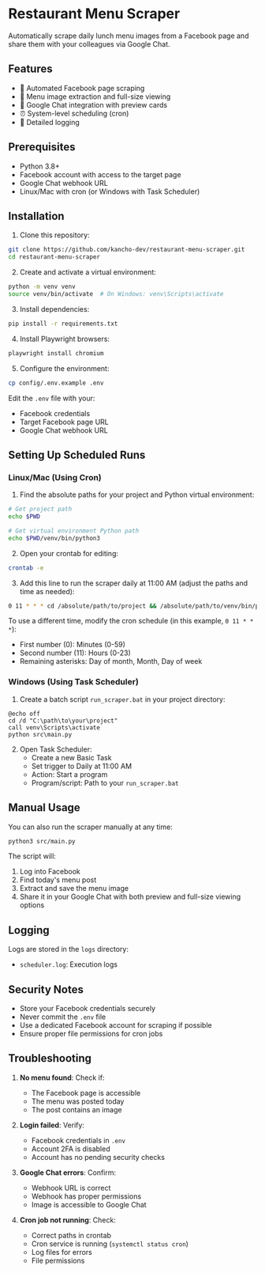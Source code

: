 # Restaurant Menu Scraper

Automatically scrape daily lunch menu images from a Facebook page and share them with your colleagues via Google Chat.

## Features

- 🤖 Automated Facebook page scraping
- 📸 Menu image extraction and full-size viewing
- 💬 Google Chat integration with preview cards
- ⏰ System-level scheduling (cron)
- 📝 Detailed logging

## Prerequisites

- Python 3.8+
- Facebook account with access to the target page
- Google Chat webhook URL
- Linux/Mac with cron (or Windows with Task Scheduler)

## Installation

1. Clone this repository:
```bash
git clone https://github.com/kancho-dev/restaurant-menu-scraper.git
cd restaurant-menu-scraper
```

2. Create and activate a virtual environment:
```bash
python -m venv venv
source venv/bin/activate  # On Windows: venv\Scripts\activate
```

3. Install dependencies:
```bash
pip install -r requirements.txt
```

4. Install Playwright browsers:
```bash
playwright install chromium
```

5. Configure the environment:
```bash
cp config/.env.example .env
```

Edit the `.env` file with your:
- Facebook credentials
- Target Facebook page URL
- Google Chat webhook URL

## Setting Up Scheduled Runs

### Linux/Mac (Using Cron)

1. Find the absolute paths for your project and Python virtual environment:
```bash
# Get project path
echo $PWD

# Get virtual environment Python path
echo $PWD/venv/bin/python3
```

2. Open your crontab for editing:
```bash
crontab -e
```

3. Add this line to run the scraper daily at 11:00 AM (adjust the paths and time as needed):
```bash
0 11 * * * cd /absolute/path/to/project && /absolute/path/to/venv/bin/python3 src/main.py
```

To use a different time, modify the cron schedule (in this example, `0 11 * * *`):
- First number (0): Minutes (0-59)
- Second number (11): Hours (0-23)
- Remaining asterisks: Day of month, Month, Day of week

### Windows (Using Task Scheduler)

1. Create a batch script `run_scraper.bat` in your project directory:
```batch
@echo off
cd /d "C:\path\to\your\project"
call venv\Scripts\activate
python src\main.py
```

2. Open Task Scheduler:
   - Create a new Basic Task
   - Set trigger to Daily at 11:00 AM
   - Action: Start a program
   - Program/script: Path to your `run_scraper.bat`

## Manual Usage

You can also run the scraper manually at any time:

```bash
python3 src/main.py
```

The script will:
1. Log into Facebook
2. Find today's menu post
3. Extract and save the menu image
4. Share it in your Google Chat with both preview and full-size viewing options

## Logging

Logs are stored in the `logs` directory:
- `scheduler.log`: Execution logs

## Security Notes

- Store your Facebook credentials securely
- Never commit the `.env` file
- Use a dedicated Facebook account for scraping if possible
- Ensure proper file permissions for cron jobs

## Troubleshooting

1. **No menu found**: Check if:
   - The Facebook page is accessible
   - The menu was posted today
   - The post contains an image

2. **Login failed**: Verify:
   - Facebook credentials in `.env`
   - Account 2FA is disabled
   - Account has no pending security checks

3. **Google Chat errors**: Confirm:
   - Webhook URL is correct
   - Webhook has proper permissions
   - Image is accessible to Google Chat

4. **Cron job not running**: Check:
   - Correct paths in crontab
   - Cron service is running (`systemctl status cron`)
   - Log files for errors
   - File permissions